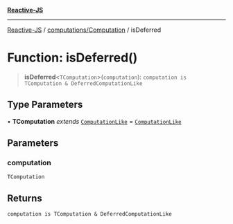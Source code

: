 [**Reactive-JS**](../../../README.md)

***

[Reactive-JS](../../../README.md) / [computations/Computation](../README.md) / isDeferred

# Function: isDeferred()

> **isDeferred**\<`TComputation`\>(`computation`): `computation is TComputation & DeferredComputationLike`

## Type Parameters

• **TComputation** *extends* [`ComputationLike`](../../interfaces/ComputationLike.md) = [`ComputationLike`](../../interfaces/ComputationLike.md)

## Parameters

### computation

`TComputation`

## Returns

`computation is TComputation & DeferredComputationLike`
